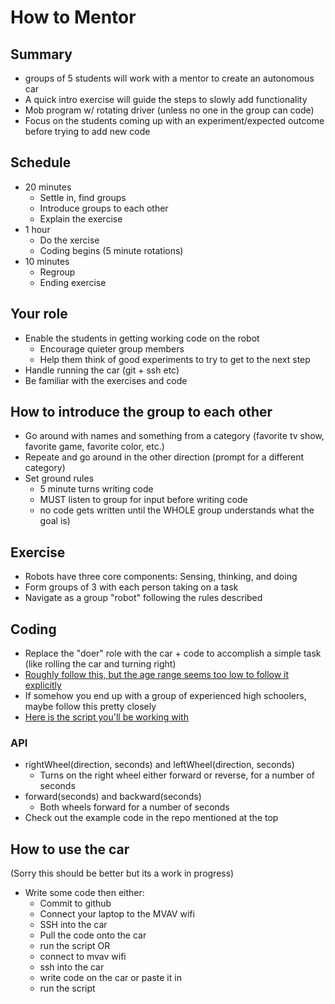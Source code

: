 # How to Mentor

## Summary
- groups of 5 students will work with a mentor to create an autonomous car
- A quick intro exercise will guide the steps to slowly add functionality
- Mob program w/ rotating driver (unless no one in the group can code)
- Focus on the students coming up with an experiment/expected outcome before trying to add new code

## Schedule
- 20 minutes
  - Settle in, find groups
  - Introduce groups to each other
  - Explain the exercise
- 1 hour
  - Do the xercise
  - Coding begins (5 minute rotations)
- 10 minutes
  - Regroup
  - Ending exercise
  
## Your role
- Enable the students in getting working code on the robot
  - Encourage quieter group members
  - Help them think of good experiments to try to get to the next step
- Handle running the car (git + ssh etc)
- Be familiar with the exercises and code
  
## How to introduce the group to each other
- Go around with names and something from a category (favorite tv show, favorite game, favorite color, etc.)
- Repeate and go around in the other direction (prompt for a different category)
- Set ground rules
  - 5 minute turns writing code
  - MUST listen to group for input before writing code
  - no code gets written until the WHOLE group understands what the goal is)

## Exercise
- Robots have three core components: Sensing, thinking, and doing
- Form groups of 3 with each person taking on a task
- Navigate as a group "robot" following the rules described

## Coding
- Replace the "doer" role with the car + code to accomplish a simple task (like rolling the car and turning right)
- [Roughly follow this, but the age range seems too low to follow it explicitly](https://github.com/sturzl/mvavlabs/blob/master/labs/The%20Three%20Components%20of%20an%20Autonomous%20Robot.md)
- If somehow you end up with a group of experienced high schoolers, maybe follow this pretty closely
- [Here is the script you'll be working with](https://github.com/MVAV/car1/blob/master/car_script.py)

### API
- rightWheel(direction, seconds)  and leftWheel(direction, seconds)
  - Turns on the right wheel either forward or reverse, for a number of seconds
- forward(seconds) and backward(seconds)
  - Both wheels forward for a number of seconds
- Check out the example code in the repo mentioned at the top

## How to use the car

(Sorry this should be better but its a work in progress)

- Write some code then either:
  - Commit to github
  - Connect your laptop to the MVAV wifi
  - SSH into the car
  - Pull the code onto the car
  - run the script
OR
  - connect to mvav wifi
  - ssh into the car
  - write code on the car or paste it in
  - run the script
